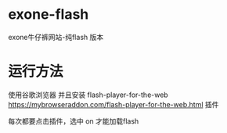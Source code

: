 # exone-flash
exone牛仔裤网站-纯flash 版本

# 运行方法
使用谷歌浏览器 并且安装 flash-player-for-the-web
 https://mybrowseraddon.com/flash-player-for-the-web.html 插件

 每次都要点击插件，选中 on 才能加载flash